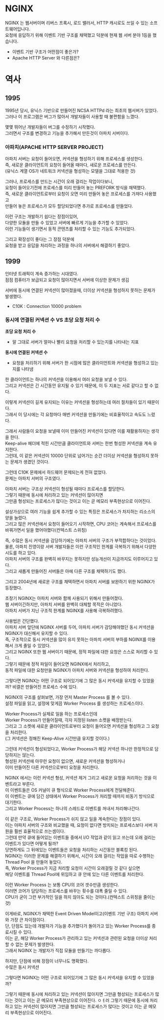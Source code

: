# NGINX 

NGINX 는 웹서버이며 리버스 프록시, 로드 밸러서, HTTP 캐시로도 쓰일 수 있는 소프트웨어입니다.    
요청에 응답하기 위해 이벤트 기반 구조를 채택했고 덕분에 현재 웹 서버 분야 1등을 했습니다.  
    
* 이벤트 기반 구조가 어떤점이 좋은가?     
* Apache HTTP Server 와 다른점은?    

# 역사 
## 1995 

1995년 당시, 유닉스 기반으로 만들어진 NCSA HTTPd 라는 최초의 웹서버가 있었다.      
그러나 이 프로그램은 버그가 많아서 개발자들이 사용할 때 불편함을 느꼈다.   
    
몇몇 뛰어난 개발자들이 버그를 수정하기 시작했다.    
그러면서 구조를 변경하고 기능을 추가해서 만든것이 아파치 서버이다.   
 
### 아파치(APACHE HTTP SERVER PROJECT)   

아파치 서버는 요청이 들어오면, 커넥션을 형성하기 위해 프로세스를 생성한다.   
즉, 새로운 클라이언트의 요청이 들어올 때마다, 새로운 프로세스를 만든다.    
(유닉스 계열 OS가 네트워크 커넥션을 형성하는 모델을 그대로 적용한 것)  
   
그러나, 프로세스를 만드는 시간이 오래 걸리는 작업이다보니,       
요청이 들어오기전에 프로세스를 미리 만들어 놓는 PREFORK 방식을 채택했다.    
즉, 새로운 클라이언트로부터 요청이 오면 미리 만들어 놓은 프로세스를 가져다 사용했고    
만들어 놓은 프로세스가 모두 할당되었다면 추가로 프로세스를 만들었다.   
   
이런 구조는 개발하기 쉽다는 장점이있어,     
다양한 모듈을 만들 수 있었고 서버에 빠르게 기능을 추가할 수 있었다.    
이런 기능들이 생기면서 동적 콘텐츠를 처리할 수 있는 기능도 추가되었다.  
   
그리고 확장성이 좋다는 그 장점 덕분에      
요청을 받고 응답을 처리하는 과정을 하나의 서버에서 해결하기 좋았다.  

## 1999
인터넷 트래픽이 계속 증가하는 시대였다.     
점점 컴퓨터가 보급되고 요청이 많아지면서 서버에 이상한 문제가 생김    

서버에 동시에 연결된 커넥션이 많아졌을때, 더이상 커넥션을 형성하지 못하는 문제가 발생했다.    
* C10K : Connection 10000 problem     

### 동시에 연결된 커넥션 수 VS 초당 요청 처리 수 
   
**초당 요청 처리 수** 
* 말 그대로 서버가 얼마나 빨리 요청을 처리할 수 있는지를 나타내는 지표 

**동시에 연결된 커넥션 수** 
* 요청을 처리하기 위해 서버가 한 시점에 많은 클라이언트와 커넥션을 형성하고 있는지를 나타냄  
   
한 클라이언트는 하나의 커넥션을 이용해서 여러 요청을 보낼 수 있다.     
그리고 커넥션은 긴 시간동안 유지될 수 있기 때문에, 이 두 지표는 서로 같다고 할 수 없다.   

이렇게 커넥션이 길게 유지되는 이유는 커넥션을 형성하는데 여러 절차들이 있기 때문이다.    
그래서 이 당시에는 각 요청마다 매번 커넥션을 만들기에는 비효율적이고 속도도 느렸다.    
   
그래서 사람들이 요청을 보낼때 이미 만들어진 커넥션이 있다면 이를 재활용하자는 생각을 한다.    
Keep-alive 헤더에 적힌 시간만큼 클라이언트와 서버는 한번 형성한 커넥션을 계속 유지한다.       
그런데, 이 같은 커넥션이 10000 단위로 넘어가는 순간 더이상 커넥션을 형성하지 못하는 문제가 생겼던 것이다.  

그런데 C10K 문제에서 하드웨어 문제되는게 전혀 없었다.     
문제는 아파치 서버의 구조였다.     
 
아파치 서버는 구조상 커넥션이 형성될 때마다 프로세스를 할당한다.      
그렇기 때문에 동시에 처리하고 있는 커넥션이 많아지면     
그만큼 형성되는 프로세스가 많다는 것이고 이는 곧 메모리 부족현상으로 이어진다.   

설상가상으로 여러 기능을 쉽게 추가할 수 있는 특징은 프로세스가 차지하는 리소스의 양을 늘렸다.   
그리고 많은 커넥션에서 요청이 들어오기 시작하면, CPU 코어는 계속해서 프로세스를 바꿔가면서 일을 했어야했다(컨텍스트 스위칭)  
  
즉, 수많은 동시 커넥션을 감당하기에는 아파치 서버의 구조가 부적합하다는 것이었다.       
물론, 아파치 진영이랑 서버 개발자들은 이런 구조적인 한계를 극복하기 위해서 다양한 시도를 하고 있다.    
아파치 서버의 구조를 완벽히 바꾸지는 못하지만 성능개선이 지금까지도 이루어지고 있다.  
그리고 새롭게 만들어진 서버들은 아에 다른 구조를 채택하기도 했다.   

그리고 2004년에 새로운 구조를 채택하면서 아파치 서버를 보완하기 위한 NGINX가 등장했다.   

초창기 NGINX는 아파치 서버와 함께 사용되기 위해서 만들어졌다.     
웹 서버이긴하지만, 아파치 서버를 완벽히 대체할 목적은 아니었다.         
아파치 서버가 지닌 구조적 한계를 NGINX를 사용해 극복하려했다.    

사용법은 간단했다.   
아파치 서버 앞단에 NGINX 서버를 두어, 아파치 서버가 감당해야했던 동시 커넥션을 NGINX가 대신해서 유지할 수 있다.  
즉, 구조적으로 동시 커넥션을 많이 유지 못하는 아파치 서버의 부하를 NGINX를 이용해서 크게 줄일 수 있었다.  
그리고 NGINX 또한 웹 서버이기 때문에, 정적 파일에 대한 요청은 스스로 처리할 수 있다.     
그렇기 때문에 정적 파일이 들어오면 NGINX에서 처리하고,     
동적 파일에 대한 요청만을 NGINX가 아파치 서버와 커넥션을 형성하여 처리한다.      

그렇다면 NGINX는 어떤 구조로 되어있기에 그 많은 동시 커넥셔을 유지할 수 있었을까? 비결은 만들어진 프로세스 수에 있다.   

NGINX의 구조를 살펴보면, 가장 먼저 Master Process 를 볼 수 있다.    
설정 파일을 읽고, 설정에 맞게끔 Worker Process 를 생성하는 프로세스이다.  
  
Worker Process가 실제로 일을 하는 프로세스인데       
Worker Process가 만들어질때, 각자 지정된 listen 소켓을 배정받는다.        
그리고 그 소켓에 새로운 클라이언트로부터 요청이 들어오면 커넥션을 형성하고 그 요청을 처리한다.  
(그 커넥션은 정해진 Keep-Alive 시간만큼 유지할 것이다.)       
 
그런데 커넥션이 형성되었다고, Worker Process가 해당 커넥션 하나만 한정적으로 담당하지는 않는다.      
형성된 커넥션에 아무런 요청이 없으면, 새로운 커넥션을 형성하거나     
이미 만들어진 다른 커넥션으로부터 요청을 처리한다.    
  
NGINX 에서는 이런 커넥션 형성, 커넥션 제거 그리고 새로운 요청을 처리하는 것을 이벤트라고 부른다.     
이 이벤트들은 OS 커널이 큐 형식으로 Worker Process에게 전달해준다.        
이 이벤트는 큐에 담긴 상태에서 Worker Process가 처리할 때까지 비동기 방식으로 대기한다.    
그리고 Worker Process는 하나의 스레드로 이벤트를 꺼내서 처리해나간다.   
 
이 같은 구조로, Worker Process가 쉬지 않고 일을 계속한다는 장점이 있다.      
이는 아파치 서버의 구조와 비교했을 때, 요청이 없다면 방치되는 프로세스보다 서버 자원을 훨씬 효율적으로 쓰는셈이다.    
그런데 만약 큐에 들어있는 이벤트들 중에서 I/O 작업과 같이 읽고 쓰는데 오래 걸리는 이벤트가 있다면 어떻게 될까?  
당연하게도 그 뒤에있는 이벤트들은 요청을 처리하는 시간동안 블록킹 된다.   
NGINX는 이러한 문제를 해결하기 위해서, 시간이 오래 걸리는 작업을 따로 수행하는 Thread Pool 을 만들어 놓았다.  
즉, Worker Process가 지금 처리할 요청이 시간이 오래걸릴 것 같다 싶으면      
해당 이벤트를 Thread Pool에 위임하고 큐 안에 있는 다른 이벤트를 처리한다.   
     
이런 Worker Process 는 보통 CPU의 코어 갯수만큼 생성한다.          
이러면 코어가 담당하는 프로세스를 바꾸는 횟수를 대폭 줄일 수 있다.        
CPU가 굳이 그런 부가적인 일을 하지 않아도 되는 것이다.(컨텍스트 스위칭을 줄이는 것)     

이게바로, NGINX가 채택한 Event Driven Model이고(이벤트 기반 구조) 아파치 서버와 가장 큰 차이점이다.  
단, 단점도 있는데 개발자가 기능을 추가했다가 돌아가고 있는 Worker Process를 종료시킬 수 있다.    
이는 곧, 해당 Worker Process가 관리하고 있는 커넥션과 관련된 요청을 더이상 처리할 수 없는 문제가 발생한다.    
그래서 NGINX 는 개발자가 직접 모듈을 만들기는 까다롭다.   
     
하지만, 단점에 비해 장점이 너무나도 명확했다.    
수많은 동시 커넥션
















그렇다면 NGINX는 어떤 구조로 되어있기에 그 많은 동시 커넥셔을 유지할 수 있었을까?    






그렇기 때문에 동시에 처리하고 있는 커넥션이 많아지면 그만큼 형성되는 프로세스가 많다는 것이고 이는 곧 메모리 부족현상으로 이어진다. ㅇㅕ러 
그렇기 때문에 동시에 처리하고 있는 커넥션이 많아지면 그만큼 형성되는 프로세스가 많다는 것이고 이는 곧 메모리 부족현상으로 이어진다. 




